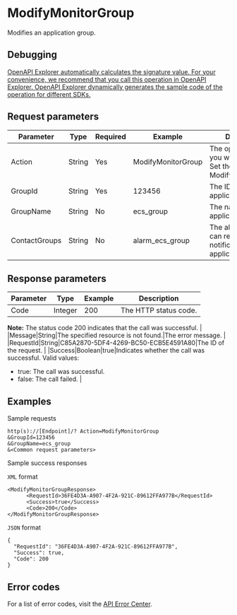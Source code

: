 # ModifyMonitorGroup

Modifies an application group.

## Debugging

[OpenAPI Explorer automatically calculates the signature value. For your convenience, we recommend that you call this operation in OpenAPI Explorer. OpenAPI Explorer dynamically generates the sample code of the operation for different SDKs.](https://api.aliyun.com/#product=Cms&api=ModifyMonitorGroup&type=RPC&version=2019-01-01)

## Request parameters

|Parameter|Type|Required|Example|Description|
|---------|----|--------|-------|-----------|
|Action|String|Yes|ModifyMonitorGroup|The operation that you want to perform. Set the value to ModifyMonitorGroup. |
|GroupId|String|Yes|123456|The ID of the application group. |
|GroupName|String|No|ecs\_group|The name of the application group. |
|ContactGroups|String|No|alarm\_ecs\_group|The alert groups that can receive alert notifications for the application group. |

## Response parameters

|Parameter|Type|Example|Description|
|---------|----|-------|-----------|
|Code|Integer|200|The HTTP status code.

 **Note:** The status code 200 indicates that the call was successful. |
|Message|String|The specified resource is not found.|The error message. |
|RequestId|String|C85A2870-5DF4-4269-BC50-ECB5E4591A80|The ID of the request. |
|Success|Boolean|true|Indicates whether the call was successful. Valid values:

 -   true: The call was successful.
-   false: The call failed. |

## Examples

Sample requests

```
http(s)://[Endpoint]/? Action=ModifyMonitorGroup
&GroupId=123456
&GroupName=ecs_group
&<Common request parameters>
```

Sample success responses

`XML` format

```
<ModifyMonitorGroupResponse>
      <RequestId>36FE4D3A-A907-4F2A-921C-89612FFA977B</RequestId>
      <Success>true</Success>
      <Code>200</Code>
</ModifyMonitorGroupResponse>
```

`JSON` format

```
{
  "RequestId": "36FE4D3A-A907-4F2A-921C-89612FFA977B",
  "Success": true,
  "Code": 200
}
```

## Error codes

For a list of error codes, visit the [API Error Center](https://error-center.alibabacloud.com/status/product/Cms).

